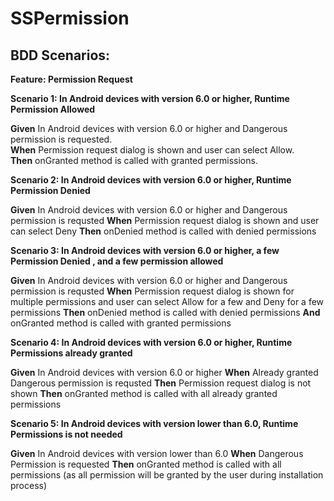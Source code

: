 # SSPermission

## BDD Scenarios:

**Feature: Permission Request**


**Scenario 1: In Android devices with version 6.0 or higher, Runtime Permission Allowed**

**Given** In Android devices with version 6.0 or higher and Dangerous permission is requested.<br />
**When** Permission request dialog is shown and user can select Allow. <br />
**Then** onGranted method is called with granted permissions.<br />



**Scenario 2: In Android devices with version 6.0 or higher, Runtime Permission Denied**

**Given** In Android devices with version 6.0 or higher and Dangerous permission is requsted
**When** Permission request dialog is shown and user can select Deny 
**Then** onDenied method is called with denied permissions


**Scenario 3: In Android devices with version 6.0 or higher, a few Permission Denied , and a few permission allowed**

**Given** In Android devices with version 6.0 or higher and Dangerous permission is requsted
**When** Permission request dialog is shown for multiple permissions and user can select Allow for a few and Deny for a few permissions 
**Then** onDenied method is called with denied permissions
**And** onGranted method is called with granted permissions


**Scenario 4: In Android devices with version 6.0 or higher, Runtime Permissions already granted**

**Given** In Android devices with version 6.0 or higher
**When** Already granted Dangerous permission is requsted
**Then** Permission request dialog is not shown
**Then** onGranted method is called with all already granted permissions


**Scenario 5: In Android devices with version lower than 6.0, Runtime Permissions is not needed**

**Given** In Android devices with version lower than 6.0
**When** Dangerous Permission is requested
**Then** onGranted method is called with all permissions (as all permission will be granted by the user during installation process)

